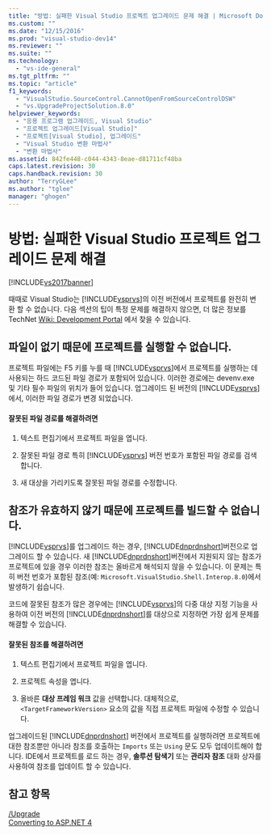 ```yaml
---
title: "방법: 실패한 Visual Studio 프로젝트 업그레이드 문제 해결 | Microsoft Docs"
ms.custom: ""
ms.date: "12/15/2016"
ms.prod: "visual-studio-dev14"
ms.reviewer: ""
ms.suite: ""
ms.technology: 
  - "vs-ide-general"
ms.tgt_pltfrm: ""
ms.topic: "article"
f1_keywords: 
  - "VisualStudio.SourceControl.CannotOpenFromSourceControlDSW"
  - "vs.UpgradeProjectSolution.8.0"
helpviewer_keywords: 
  - "응용 프로그램 업그레이드, Visual Studio"
  - "프로젝트 업그레이드[Visual Studio]"
  - "프로젝트[Visual Studio], 업그레이드"
  - "Visual Studio 변환 마법사"
  - "변환 마법사"
ms.assetid: 842fe448-c044-4343-8eae-d81711cf48ba
caps.latest.revision: 30
caps.handback.revision: 30
author: "TerryGLee"
ms.author: "tglee"
manager: "ghogen"
---
```

# 방법: 실패한 Visual Studio 프로젝트 업그레이드 문제 해결
[!INCLUDE[vs2017banner](../code-quality/includes/vs2017banner.md)]

때때로 Visual Studio는 [!INCLUDE[vsprvs](../code-quality/includes/vsprvs_md.md)]의 이전 버전에서 프로젝트를 완전히 변환 할 수 없습니다.  다음 섹션의 팁이 특정 문제를 해결하지 않으면, 더 많은 정보를 TechNet [Wiki: Development Portal](http://go.microsoft.com/fwlink/?LinkId=254808) 에서 찾을 수 있습니다.  
  
## 파일이 없기 때문에 프로젝트를 실행할 수 없습니다.  
 프로젝트 파일에는 F5 키를 누를 때 [!INCLUDE[vsprvs](../code-quality/includes/vsprvs_md.md)]에서 프로젝트를 실행하는 데 사용되는 하드 코드된 파일 경로가 포함되어 있습니다.  이러한 경로에는 devenv.exe 및 기타 필수 파일의 위치가 들어 있습니다.  업그레이드 된 버전의 [!INCLUDE[vsprvs](../code-quality/includes/vsprvs_md.md)]에서, 이러한 파일 경로가 변경 되었습니다.  
  
#### 잘못된 파일 경로를 해결하려면  
  
1.  텍스트 편집기에서 프로젝트 파일을 엽니다.  
  
2.  잘못된 파일 경로 특히 [!INCLUDE[vsprvs](../code-quality/includes/vsprvs_md.md)] 버전 번호가 포함된 파일 경로를 검색합니다.  
  
3.  새 대상을 가리키도록 잘못된 파일 경로를 수정합니다.  
  
## 참조가 유효하지 않기 때문에 프로젝트를 빌드할 수 없습니다.  
 [!INCLUDE[vsprvs](../code-quality/includes/vsprvs_md.md)]를 업그레이드 하는 경우, [!INCLUDE[dnprdnshort](../code-quality/includes/dnprdnshort_md.md)]버전으로 업그레이드 할 수 있습니다.  새 [!INCLUDE[dnprdnshort](../code-quality/includes/dnprdnshort_md.md)]버전에서 지원되지 않는 참조가 프로젝트에 있을 경우 이러한 참조는 올바르게 해석되지 않을 수 있습니다.  이 문제는 특히 버전 번호가 포함된 참조\(예: `Microsoft.VisualStudio.Shell.Interop.8.0`\)에서 발생하기 쉽습니다.  
  
 코드에 잘못된 참조가 많은 경우에는 [!INCLUDE[vsprvs](../code-quality/includes/vsprvs_md.md)]의 다중 대상 지정 기능을 사용하여 이전 버전의 [!INCLUDE[dnprdnshort](../code-quality/includes/dnprdnshort_md.md)]를 대상으로 지정하면 가장 쉽게 문제를 해결할 수 있습니다.  
  
#### 잘못된 참조를 해결하려면  
  
1.  텍스트 편집기에서 프로젝트 파일을 엽니다.  
  
2.  프로젝트 속성을 엽니다.  
  
3.  올바른 **대상 프레임 워크** 값을 선택합니다.  대체적으로, `<TargetFrameworkVersion>` 요소의 값을 직접 프로젝트 파일에 수정할 수 있습니다.  
  
 업그레이드된 [!INCLUDE[dnprdnshort](../code-quality/includes/dnprdnshort_md.md)] 버전에서 프로젝트를 실행하려면 프로젝트에 대한 참조뿐만 아니라 참조를 호출하는 `Imports` 또는 `Using` 문도 모두 업데이트해야 합니다.  IDE에서 프로젝트를 로드 하는 경우, **솔루션 탐색기** 또는 **관리자 참조** 대화 상자를 사용하여 참조를 업데이트 할 수 있습니다.  
  
## 참고 항목  
 [\/Upgrade](../ide/reference/upgrade-devenv-exe.md)   
 [Converting to ASP.NET 4](../Topic/Converting%20to%20ASP.NET%204.md)